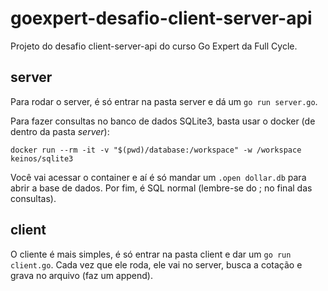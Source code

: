 # goexpert-desafio-client-server-api
Projeto do desafio client-server-api do curso Go Expert da Full Cycle.

## server
Para rodar o server, é só entrar na pasta server e dá um ```go run server.go```.

Para fazer consultas no banco de dados SQLite3, basta usar o docker (de dentro da pasta *server*):

    docker run --rm -it -v "$(pwd)/database:/workspace" -w /workspace keinos/sqlite3
    
Você vai acessar o container e aí é só mandar um ```.open dollar.db``` para abrir a base de dados. Por fim, é SQL normal (lembre-se do ; no final das consultas).

## client
O cliente é mais simples, é só entrar na pasta client e dar um ```go run client.go```. Cada vez que ele roda, ele vai no server, busca a cotação e grava no arquivo (faz um append).


